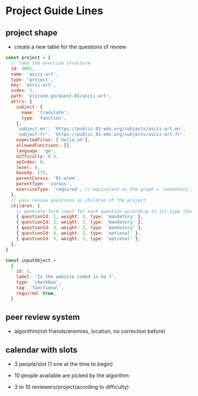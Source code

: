 # Project Guide Lines

## project shape

- create a new table for the questions of review

```js
const project = {
  // take the exercise structure
  id: 3001,
  name: 'ascii-art',
  type: 'project',
  key: 'ascii-art',
  index: 1,
  path: 'piscine-go/quest-01/ascii-art',
  attrs: {
    subject: {
      name: 'translate',
      type: 'function',
    },
    'subject-en': 'https://public.01-edu.org/subjects/ascii-art.en',
    'subject-fr': 'https://public.01-edu.org/subjects/ascii-art.fr',
    expectedFiles: ['hello.sh'],
    allowedFunctions: [],
    language: 'go',
    difficulty: 0.5,
    xpIndex: 0,
    level: 0,
    baseXp: 175,
    parentCursus: '01-alem',
    parentType: 'cursus',
    exerciseType: 'required', // equivalent on the graph = 'mandatory', 'optional', 'asynchronous'
  },
  // pass review questions as children of the project
  children: [
    // generate form input for each question according to its type (boolean / numeric / string...)
    { questionId: 1, weight: 1, type: 'mandatory' },
    { questionId: 2, weight: 3, type: 'mandatory' },
    { questionId: 3, weight: 2, type: 'mandatory' },
    { questionId: 4, weight: 1, type: 'optional' },
    { questionId: 5, weight: 5, type: 'optional' },
  ],
}

const inputObject = 
  {
    id: 1,
    label: 'Is the website coded in Go ?',
    type: 'checkbox',
    tag: 'functional',
    required: true,
  }
```


## peer review system

- algorithm(not friends/enemies, location, no correction before)

## calendar with slots

- 3 people/slot (1 one at the time to begin)

- 10 people available are picked by the algorithm

- 3 to 10 reviewers/project(acording to difficulty)
